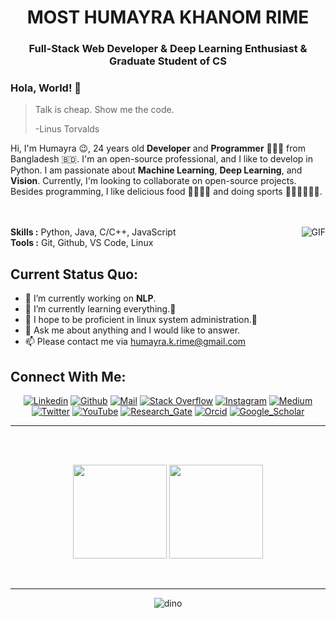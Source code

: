 <h1 align="center">MOST HUMAYRA KHANOM RIME</h1>
<h3 align="center">Full-Stack Web Developer<span color="blue"> & </span>Deep Learning Enthusiast <span color="blue"> & </span>  Graduate Student of CS </h3>



### Hola, World! 👋

> Talk is cheap. Show me the code.
>
> -Linus Torvalds

Hi, I'm Humayra 😉, 24 years old **Developer** and **Programmer** 👨🏻‍💻 from Bangladesh 🇧🇩. I'm an open-source professional, and I like to develop in Python. I am passionate about **Machine Learning**, **Deep Learning**, and **Vision**. Currently, I'm looking to collaborate on open-source projects. Besides programming, I like delicious food 🥗🥩🌮🍣 and doing sports 🏃⛹️‍♂️🏋🏼‍♂️.
</br>
</br>
</br>

<img align="right" alt="GIF" src="https://media.giphy.com/media/iIqmM5tTjmpOB9mpbn/giphy.gif"/>

**Skills :** Python, Java, C/C++, JavaScript
</br>
**Tools :** Git, Github, VS Code, Linux


**Current Status Quo:**
----

* 🔭 I’m currently working on **NLP**.
* 🌱 I’m currently learning everything.🤣
* 🤔 I hope to be proficient in linux system administration.🐧
* 💬 Ask me about anything and I would like to answer.
* 📫 Please contact me via humayra.k.rime@gmail.com

<h2 align="left">Connect With Me:</h2>

<div align=center>

[![Linkedin](https://img.shields.io/badge/LinkedIn-0077B5?style=for-the-badge&logo=linkedin&logoColor=white)](https://www.linkedin.com/in/humayrakhanomrime/)
[![Github](https://img.shields.io/badge/GitHub-100000?style=for-the-badge&logo=github&logoColor=white)](https://github.com/H-K-R)
[![Mail](https://img.shields.io/badge/Gmail-D14836?style=for-the-badge&logo=gmail&logoColor=white)](mailto:humayra.k.rime@gmail.com)
[![Stack Overflow](https://img.shields.io/badge/Stack_Overflow-FE7A16?style=for-the-badge&logo=stack-overflow&logoColor=white)](https://stackoverflow.com/users/20194441/most-humayra-khanom-rime)
[![Instagram](https://img.shields.io/badge/Instagram-E4405F?style=for-the-badge&logo=instagram&logoColor=white)](https://www.instagram.com/humayrakhanomrime/)
[![Medium](https://img.shields.io/badge/Medium-12100E?style=for-the-badge&logo=medium&logoColor=white)](https://medium.com/@humayrakhanomrime)
[![Twitter](https://img.shields.io/badge/Twitter-1DA1F2?style=for-the-badge&logo=twitter&logoColor=white)](https://twitter.com/humayrakhanomri)
[![YouTube](https://img.shields.io/badge/YouTube-FF0000?style=for-the-badge&logo=youtube&logoColor=white)](https://www.youtube.com/@mosthumayrakhanomrime)
[![Research_Gate](https://img.shields.io/badge/Research_Gate-00CCBB.svg?&style=for-the-badge&logo=ResearchGate&logoColor=white)](https://www.researchgate.net/profile/Most-Humayra-Khanom-Rime)
[![Orcid](https://img.shields.io/badge/orcid-A6CE39?style=for-the-badge&logo=orcid&logoColor=white)](https://orcid.org/)
[![Google_Scholar](https://img.shields.io/badge/Google%20Scholar-4285F4?style=for-the-badge&logo=google-scholar&logoColor=white)](https://scholar.google.com/citations?user=VYSzUF8AAAAJ&hl=en)
  
</div>



-----


 <br>
 <br>
 <p align="center">
  <img height="150" src="https://github-readme-stats.vercel.app/api/top-langs/?username=H-K-R&layout=compact&hide=html&theme=dracula"/>
 
  
  <img height="150" src="https://github-readme-stats.vercel.app/api?username=H-K-R&count_private=true&show_icons=true&theme=dracula&include_all_commits=true"/>
  </P><br>
  
 
 
 
----------------

<div align=center>

![dino](https://gitee.com/skykeyjoker/PicCloud/raw/master/img/dino.gif)
  
</div>






